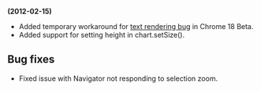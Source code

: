 **(2012-02-15)**
        
- Added temporary workaround for [text rendering bug](https://github.com/highslide-software/highcharts.com/issues/732) in Chrome 18 Beta.
- Added support for setting height in chart.setSize().

## Bug fixes 
- Fixed issue with Navigator not responding to selection zoom.